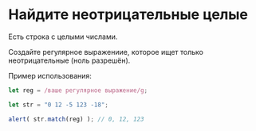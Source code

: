 # Найдите неотрицательные целые

Есть строка с целыми числами.

Создайте регулярное выражениие, которое ищет только неотрицательные (ноль разрешён).

Пример использования:

```js
let reg = /ваше регулярное выражение/g;

let str = "0 12 -5 123 -18";

alert( str.match(reg) ); // 0, 12, 123
```

